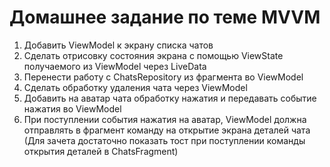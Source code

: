 # Домашнее задание по теме MVVM

1. Добавить ViewModel к экрану списка чатов
2. Сделать отрисовку состояния экрана с помощью ViewState получаемого из ViewModel через LiveData
3. Перенести работу с ChatsRepository из фрагмента во ViewModel
4. Сделать обработку удаления чата через ViewModel
5. Добавить на аватар чата обработку нажатия и передавать событие нажатия во ViewModel
6. При поступлении события нажатия на аватар, ViewModel должна отправлять в фрагмент команду на открытие экрана деталей чата
   (Для зачета достаточно показать тост при поступлении команды открытия деталей в ChatsFragment)
